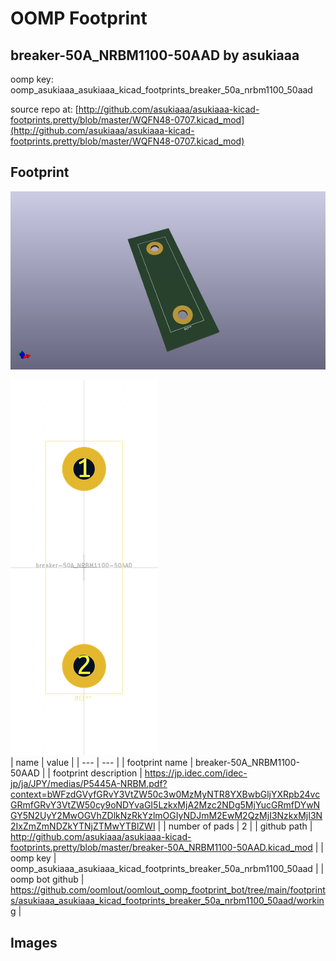 # OOMP Footprint  
## breaker-50A_NRBM1100-50AAD  by asukiaaa  
  
oomp key: oomp_asukiaaa_asukiaaa_kicad_footprints_breaker_50a_nrbm1100_50aad  
  
source repo at: [http://github.com/asukiaaa/asukiaaa-kicad-footprints.pretty/blob/master/WQFN48-0707.kicad_mod](http://github.com/asukiaaa/asukiaaa-kicad-footprints.pretty/blob/master/WQFN48-0707.kicad_mod)  
## Footprint  
  
[![working_kicad_pcb_3d.png](working_kicad_pcb_3d_600.png)](working_kicad_pcb_3d.png)  
  
[![working.png](working_600.png)](working.png)  
| name | value | 
| --- | --- | 
| footprint name | breaker-50A_NRBM1100-50AAD | 
| footprint description | https://jp.idec.com/idec-jp/ja/JPY/medias/P5445A-NRBM.pdf?context=bWFzdGVyfGRvY3VtZW50c3w0MzMyNTR8YXBwbGljYXRpb24vcGRmfGRvY3VtZW50cy9oNDYvaGI5LzkxMjA2Mzc2NDg5MjYucGRmfDYwNGY5N2UyY2MwOGVhZDlkNzRkYzlmOGIyNDJmM2EwM2QzMjI3NzkxMjI3N2IxZmZmNDZkYTNjZTMwYTBlZWI | 
| number of pads | 2 | 
| github path | http://github.com/asukiaaa/asukiaaa-kicad-footprints.pretty/blob/master/breaker-50A_NRBM1100-50AAD.kicad_mod | 
| oomp key | oomp_asukiaaa_asukiaaa_kicad_footprints_breaker_50a_nrbm1100_50aad | 
| oomp bot github | https://github.com/oomlout/oomlout_oomp_footprint_bot/tree/main/footprints/asukiaaa_asukiaaa_kicad_footprints_breaker_50a_nrbm1100_50aad/working | 
## Images  
